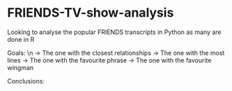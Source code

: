 # FRIENDS-TV-show-analysis

Looking to analyse the popular FRIENDS transcripts in Python as many are done in R 

Goals: \n
-> The one with the closest relationships
-> The one with the most lines
-> The one with the favourite phrase
-> The one with the favourite wingman

Conclusions:
